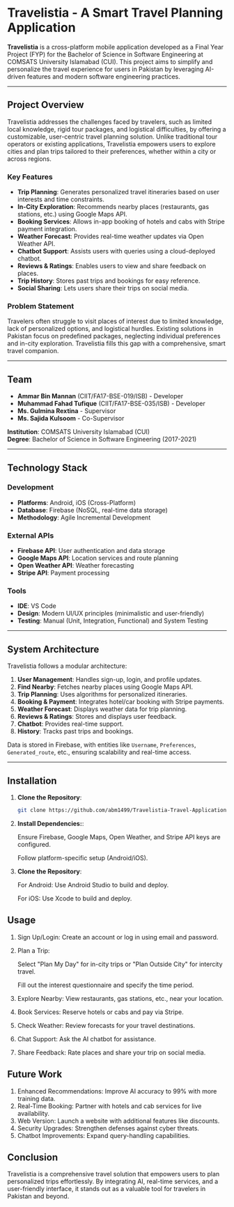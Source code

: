 # Travelistia - A Smart Travel Planning Application


**Travelistia** is a cross-platform mobile application developed as a Final Year Project (FYP) for the Bachelor of Science in Software Engineering at COMSATS University Islamabad (CUI). This project aims to simplify and personalize the travel experience for users in Pakistan by leveraging AI-driven features and modern software engineering practices.

---

## Project Overview

Travelistia addresses the challenges faced by travelers, such as limited local knowledge, rigid tour packages, and logistical difficulties, by offering a customizable, user-centric travel planning solution. Unlike traditional tour operators or existing applications, Travelistia empowers users to explore cities and plan trips tailored to their preferences, whether within a city or across regions.

### Key Features
- **Trip Planning**: Generates personalized travel itineraries based on user interests and time constraints.
- **In-City Exploration**: Recommends nearby places (restaurants, gas stations, etc.) using Google Maps API.
- **Booking Services**: Allows in-app booking of hotels and cabs with Stripe payment integration.
- **Weather Forecast**: Provides real-time weather updates via Open Weather API.
- **Chatbot Support**: Assists users with queries using a cloud-deployed chatbot.
- **Reviews & Ratings**: Enables users to view and share feedback on places.
- **Trip History**: Stores past trips and bookings for easy reference.
- **Social Sharing**: Lets users share their trips on social media.

### Problem Statement
Travelers often struggle to visit places of interest due to limited knowledge, lack of personalized options, and logistical hurdles. Existing solutions in Pakistan focus on predefined packages, neglecting individual preferences and in-city exploration. Travelistia fills this gap with a comprehensive, smart travel companion.

---

## Team
- **Ammar Bin Mannan** (CIIT/FA17-BSE-019/ISB) - Developer
- **Muhammad Fahad Tufique** (CIIT/FA17-BSE-035/ISB) - Developer
- **Ms. Gulmina Rextina** - Supervisor
- **Ms. Sajida Kulsoom** - Co-Supervisor

**Institution**: COMSATS University Islamabad (CUI)  
**Degree**: Bachelor of Science in Software Engineering (2017-2021)

---

## Technology Stack

### Development
- **Platforms**: Android, iOS (Cross-Platform)
- **Database**: Firebase (NoSQL, real-time data storage)
- **Methodology**: Agile Incremental Development

### External APIs
- **Firebase API**: User authentication and data storage
- **Google Maps API**: Location services and route planning
- **Open Weather API**: Weather forecasting
- **Stripe API**: Payment processing

### Tools
- **IDE**: VS Code
- **Design**: Modern UI/UX principles (minimalistic and user-friendly)
- **Testing**: Manual (Unit, Integration, Functional) and System Testing

---

## System Architecture

Travelistia follows a modular architecture:
1. **User Management**: Handles sign-up, login, and profile updates.
2. **Find Nearby**: Fetches nearby places using Google Maps API.
3. **Trip Planning**: Uses algorithms for personalized itineraries.
4. **Booking & Payment**: Integrates hotel/car booking with Stripe payments.
5. **Weather Forecast**: Displays weather data for trip planning.
6. **Reviews & Ratings**: Stores and displays user feedback.
7. **Chatbot**: Provides real-time support.
8. **History**: Tracks past trips and bookings.

Data is stored in Firebase, with entities like `Username`, `Preferences`, `Generated_route`, etc., ensuring scalability and real-time access.

---

## Installation

1. **Clone the Repository**:
   ```bash
   git clone https://github.com/abm1499/Travelistia-Travel-Application-in-React-Native
2. **Install Dependencies:**:
   
   Ensure Firebase, Google Maps, Open Weather, and Stripe API keys are configured.
   
   Follow platform-specific setup (Android/iOS).
1. **Clone the Repository**:
   
   For Android: Use Android Studio to build and deploy.
   
   For iOS: Use Xcode to build and deploy.

## Usage

1. Sign Up/Login: Create an account or log in using email and password.
2. Plan a Trip:
   
   Select "Plan My Day" for in-city trips or "Plan Outside City" for intercity travel.
   
   Fill out the interest questionnaire and specify the time period.
4. Explore Nearby: View restaurants, gas stations, etc., near your location.
5. Book Services: Reserve hotels or cabs and pay via Stripe.
6. Check Weather: Review forecasts for your travel destinations.
7. Chat Support: Ask the AI chatbot for assistance.
8. Share Feedback: Rate places and share your trip on social media.

## Future Work

1. Enhanced Recommendations: Improve AI accuracy to 99% with more training data.
2. Real-Time Booking: Partner with hotels and cab services for live availability.
3. Web Version: Launch a website with additional features like discounts.
4. Security Upgrades: Strengthen defenses against cyber threats.
5. Chatbot Improvements: Expand query-handling capabilities.

## Conclusion

Travelistia is a comprehensive travel solution that empowers users to plan personalized trips effortlessly. By integrating AI, real-time services, and a user-friendly interface, it stands out as a valuable tool for travelers in Pakistan and beyond.
